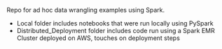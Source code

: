 Repo for ad hoc data wrangling examples using Spark.

* Local folder includes notebooks that were run locally using PySpark
* Distributed_Deployment folder includes code run using a Spark EMR Cluster deployed on AWS, touches on deployment steps
